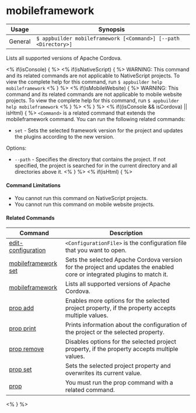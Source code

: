 mobileframework
==========

Usage | Synopsis
------|-------
General | `$ appbuilder mobileframework [<Command>] [--path <Directory>]`

Lists all supported versions of Apache Cordova.

<% if(isConsole) { %>
<% if(isNativeScript)  { %>
WARNING: This command and its related commands are not applicable to NativeScript projects. To view the complete help for this command, run `$ appbuilder help mobileframework`
<% } %>
<% if(isMobileWebsite)  { %>
WARNING: This command and its related commands are not applicable to mobile website projects. To view the complete help for this command, run `$ appbuilder help mobileframework`
<% } %>
<% } %>
<% if((isConsole && isCordova) || isHtml) { %>
`<Command>` is a related command that extends the mobileframework command. You can run the following related commands:
* `set` - Sets the selected framework version for the project and updates the plugins according to the new version.

Options:
* `--path` - Specifies the directory that contains the project. If not specified, the project is searched for in the current directory and all directories above it.
<% } %>
<% if(isHtml) { %> 
#### Command Limitations

* You cannot run this command on NativeScript projects.
* You cannot run this command on mobile website projects.

#### Related Commands

Command | Description
----------|----------
[edit-configuration](edit-configuration.html) | `<ConfigurationFile>` is the configuration file that you want to open.
[mobileframework set](mobileframework-set.html) | Sets the selected Apache Cordova version for the project and updates the enabled core or integrated plugins to match it.
[mobileframework](mobileframework.html) | Lists all supported versions of Apache Cordova.
[prop add](prop-add.html) | Enables more options for the selected project property, if the property accepts multiple values.
[prop print](prop-print.html) | Prints information about the configuration of the project or the selected property.
[prop remove](prop-remove.html) | Disables options for the selected project property, if the property accepts multiple values.
[prop set](prop-set.html) | Sets the selected project property and overwrites its current value.
[prop](prop.html) | You must run the prop command with a related command.
<% } %>